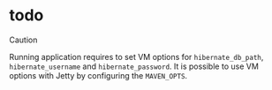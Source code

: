# todo

> [!CAUTION]
> Running application requires to set VM options for `hibernate_db_path`, `hibernate_username` and `hibernate_password`.
> It is possible to use VM options with Jetty by configuring the `MAVEN_OPTS`.